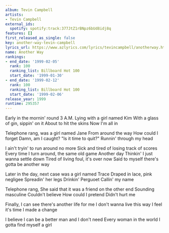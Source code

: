 ```yaml
---
album: Tevin Campbell
artists:
- Tevin Campbell
external_ids:
  spotify: spotify:track:377JtZ1rBNpz6bUd8idj8q
features: []
first_released_as_single: false
key: another-way-tevin-campbell
lyrics_url: https://www.azlyrics.com/lyrics/tevincampbell/anotherway.html
name: Another Way
rankings:
- end_date: '1999-02-05'
  rank: 100
  ranking_list: Billboard Hot 100
  start_date: '1999-01-30'
- end_date: '1999-02-12'
  rank: 100
  ranking_list: Billboard Hot 100
  start_date: '1999-02-06'
release_year: 1999
runtime: 295357
---
```

Early in the mornin' round 3 A.M.
Lying with a girl named Kim
With a glass of gin, sippin' on it
About to hit the skins
Now I'm all in

Telephone rang, was a girl named Jane
From around the way
How could I forget
Damn, am I caught?
"Is it time to quit?"
Runnin' through my head


I ain't tryin' to run around no more
Sick and tired of losing track of scores
Every time I turn around, the same old game
Another day
Thinkin' I just wanna settle down
Tired of living foul, it's over now
Said to myself there's gotta be another way

Later in the day, next case was a girl named Trace
Draped in lace, pink negligee
Spreadin' her legs
Drinkin' Perguoet
Callin' my name

Telephone rang,
She said that it was a friend on the other end
Sounding masculine
Couldn't believe
How could I pretend
Didn't hurt me

Finally, I can see there's another life for me
I don't wanna live this way
I feel it's time I made a change

I believe I can be a better man and I don't need
Every woman in the world
I gotta find myself a girl
